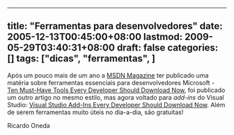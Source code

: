 
---
title: "Ferramentas para desenvolvedores"
date: 2005-12-13T00:45:00+08:00
lastmod: 2009-05-29T03:40:31+08:00
draft: false
categories: []
tags: ["dicas", "ferramentas", ]
---


Após um pouco mais de um ano a [MSDN Magazine](http://msdn.microsoft.com/msdnmag/default.aspx) ter publicado uma matéria sobre ferramentas essenciais para desenvolvedores Microsoft - [Ten Must-Have Tools Every Developer Should Download Now](http://msdn.microsoft.com/msdnmag/issues/04/07/MustHaveTools/default.aspx), foi publicado um outro artigo no mesmo estilo, mas agora voltado para *add-ins* do Visual Studio: [Visual Studio Add-Ins Every Developer Should Download Now](http://msdn.microsoft.com/msdnmag/issues/05/12/VisualStudioAddins/). Além de serem ferramentas muito úteis no dia-a-dia, são gratuitas!

Ricardo Oneda

